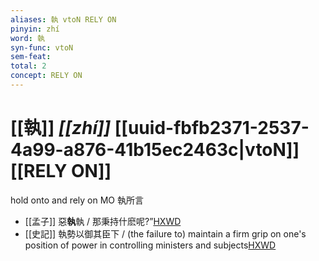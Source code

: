 ```yaml
---
aliases: 執 vtoN RELY ON
pinyin: zhí
word: 執
syn-func: vtoN
sem-feat: 
total: 2
concept: RELY ON 
---
```

# [[執]] *[[zhí]]*  [[uuid-fbfb2371-2537-4a99-a876-41b15ec2463c|vtoN]] [[RELY ON]]
hold onto and rely on MO 執所言
 - [[孟子]] 惡**執**執 / 那秉持什麽呢?”[HXWD](https://hxwd.org/textview.html?location=KR1h0001_tls_012-46a.1)
 - [[史記]] 執勢以御其臣下
                     / (the failure to) maintain a firm grip on one's position of power in controlling ministers and subjects[HXWD](https://hxwd.org/textview.html?location=KR2a0001_tls_063-14a.6)